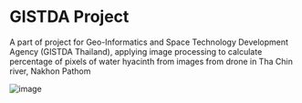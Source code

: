 # GISTDA Project
A part of project for Geo-Informatics and Space Technology Development Agency (GISTDA Thailand), applying image processing to calculate percentage of pixels of water hyacinth from images from drone in Tha Chin river, Nakhon Pathom


![image](https://user-images.githubusercontent.com/77924826/174429239-55a5ea40-ac9c-4ef7-b267-41e949d4467c.png)
